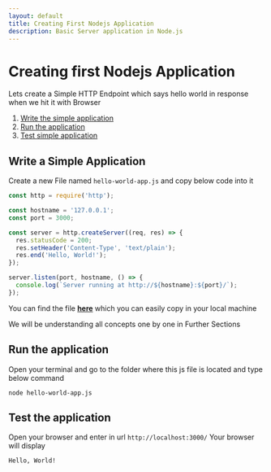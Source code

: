 ```yaml
---
layout: default
title: Creating First Nodejs Application    
description: Basic Server application in Node.js
---
```

# Creating first Nodejs Application 

Lets create a Simple HTTP Endpoint which says hello world in response when we hit it with Browser 

1. [Write the simple application](#write-a-simple-application)
2. [Run the application](#run-the-application) 
3. [Test simple application](#test-the-application)

## Write a Simple Application
Create a new File named ```hello-world-app.js``` and copy below code into it 

```js
const http = require('http');

const hostname = '127.0.0.1';
const port = 3000;

const server = http.createServer((req, res) => {
  res.statusCode = 200;
  res.setHeader('Content-Type', 'text/plain');
  res.end('Hello, World!');
});

server.listen(port, hostname, () => {
  console.log(`Server running at http://${hostname}:${port}/`);
});

```
You can find the file **[here](https://github.com/siddhirajpantoji/nodejs-beginner-guide/blob/main/src/creating-first-nodejs-application/hello-world-app.js)** which you can easily copy in your local machine 

We will be understanding all concepts one by one in Further Sections 
## Run the application 
Open your terminal and go to the folder where this js file is located and type below command 

```shell
node hello-world-app.js
```

## Test the application 
Open your browser and enter in url ```http://localhost:3000/```
Your browser will display 
```shell
Hello, World!
```